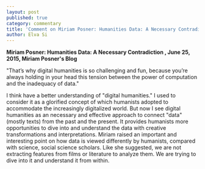 ```yaml
---
layout: post
published: true
category: commentary
title: 'Comment on Miriam Posner: Humanities Data: A Necessary Contradiction- Elva Si'
author: Elva Si
---
```

**Miriam Posner: Humanities Data: A Necessary Contradiction , June 25, 2015, Miriam Posner's Blog**

"That’s why digital humanities is so challenging and fun, because you’re always holding in your head this tension between the power of computation and the inadequacy of data."

I think have a better understanding of "digital humanities." I used to consider it as a glorified concept of which humanists adopted to accommodate the increasingly digitalized world. But now I see digital humanities as an necessary and effective approach to connect "data" (mostly texts) from the past and the present. It provides humanists more opportunities to dive into and understand the data with creative transformations and interpretations.  Miriam raised an important and interesting point on how data is viewed differently by humanists, compared with science, social science scholars. Like she suggested, we are not extracting features from films or literature to analyze them. We are trying to dive into it and understand it from within. 